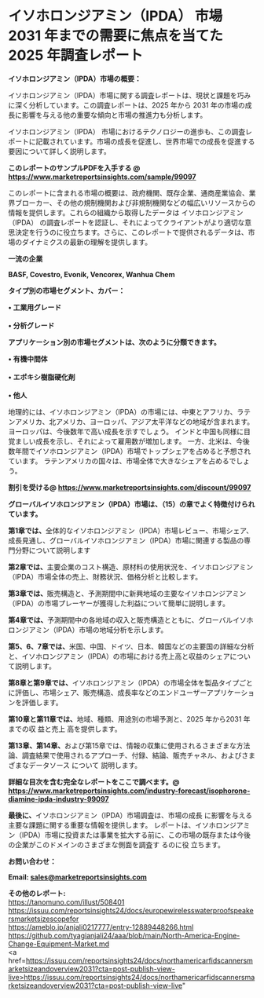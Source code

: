 # イソホロンジアミン（IPDA） 市場 2031 年までの需要に焦点を当てた 2025 年調査レポート

<strong><b>イソホロンジアミン（IPDA）市場の概要：</b></strong>

イソホロンジアミン（IPDA）市場に関する調査レポートは、現状と課題を巧みに深く分析しています。この調査レポートは、2025 年から 2031 年の市場の成長に影響を与える他の重要な傾向と市場の推進力も分析します。

イソホロンジアミン（IPDA） 市場におけるテクノロジーの進歩も、この調査レポートに記載されています。市場の成長を促進し、世界市場での成長を促進する要因について詳しく説明します。

<strong>このレポートのサンプルPDFを入手する @ <a href=https://www.marketreportsinsights.com/sample/99097>https://www.marketreportsinsights.com/sample/99097</a></strong>

このレポートに含まれる市場の概要は、政府機関、既存企業、通商産業協会、業界ブローカー、その他の規制機関および非規制機関などの幅広いリソースからの情報を提供します。これらの組織から取得したデータは イソホロンジアミン（IPDA） の調査レポートを認証し、それによってクライアントがより適切な意思決定を行うのに役立ちます。さらに、このレポートで提供されるデータは、市場のダイナミクスの最新の理解を提供します。

<strong>一流の企業</strong>

<strong><b>BASF, Covestro, Evonik, Vencorex, Wanhua Chem</b></strong>

<strong><b>タイプ別の市場セグメント、カバー：</b></strong>

<strong>• 工業用グレード<br><br>• 分析グレード</strong>

<strong><b>アプリケーション別の市場セグメントは、次のように分類できます。</b></strong>

<strong>• 有機中間体<br><br>• エポキシ樹脂硬化剤<br><br>• 他人</strong>

 地理的には、イソホロンジアミン（IPDA）の市場には、中東とアフリカ、ラテンアメリカ、北アメリカ、ヨーロッパ、アジア太平洋などの地域が含まれます。 ヨーロッパは、今後数年で高い成長を示すでしょう。 インドと中国も同様に目覚ましい成長を示し、それによって雇用数が増加します。 一方、北米は、今後数年間でイソホロンジアミン（IPDA）市場でトップシェアを占めると予想されています。 ラテンアメリカの国々は、市場全体で大きなシェアを占めるでしょう。

<strong>割引を受ける@ <a href=https://www.marketreportsinsights.com/discount/99097>https://www.marketreportsinsights.com/discount/99097</a></strong>

<strong><b>グローバルイソホロンジアミン（IPDA）市場は、（15）の章でよく特徴付けられています。</b></strong>

<strong><b>第</b></strong><strong><b>1章では、</b></strong>全体的なイソホロンジアミン（IPDA）市場レビュー、市場シェア、成長見通し、グローバルイソホロンジアミン（IPDA）市場に関連する製品の専門分野について説明します

<strong><b>第2章では、</b></strong>主要企業のコスト構造、原材料の使用状況を、イソホロンジアミン（IPDA）市場全体の売上、財務状況、価格分析と比較します。

<strong><b>第3章では、</b></strong>販売構造と、予測期間中に新興地域の主要なイソホロンジアミン（IPDA）の市場プレーヤーが獲得した利益について簡単に説明します。

<strong><b>第4章では、</b></strong>予測期間中の各地域の収入と販売構造とともに、グローバルイソホロンジアミン（IPDA）市場の地域分析を示します。

<strong><b>第5、6、7章では、</b></strong>米国、中国、ドイツ、日本、韓国などの主要国の詳細な分析と、イソホロンジアミン（IPDA）の市場における売上高と収益のシェアについて説明します。

<strong><b>第8章と第9章では、</b></strong>イソホロンジアミン（IPDA）の市場全体を製品タイプごとに評価し、市場シェア、販売構造、成長率などのエンドユーザーアプリケーションを評価します。

<strong><b>第10章と第11章では、</b></strong>地域、種類、用途別の市場予測と、2025 年から2031 年までの収 益と売上 高を提供します。

<strong><b>第13章、第14章、</b></strong>および第15章では、情報の収集に使用されるさまざまな方法論、調査結果で使用されるアプローチ、付録、結論、販売チャネル、およびさまざまなデータソース について 説明します。

<strong>詳細な目次を含む完全なレポートをここで調べます。@ <a href=https://www.marketreportsinsights.com/industry-forecast/isophorone-diamine-ipda-industry-99097>https://www.marketreportsinsights.com/industry-forecast/isophorone-diamine-ipda-industry-99097</a></strong>

<strong><b>最後に、</b></strong>イソホロンジアミン（IPDA）市場調査は、市場の成長 に影響を</a>与える主要な課題に関する重要な情報を提供します。 レポートは、イソホロンジアミン（IPDA）市場に投資または事業を拡大する前に、この市場の既存または今後の企業がこのドメインのさまざまな側面を調査す るのに役 立ちます。

<strong><b>お問い合わせ：</b></strong>

<strong>Email: </strong><a href=mailto:sales@marketreportsinsights.com><strong>sales@marketreportsinsights.com</strong></a>

<strong>その他のレポート:</strong>
<br>
<a href=https://tanomuno.com/illust/508401>https://tanomuno.com/illust/508401</a>
<br>
<a href=https://issuu.com/reportsinsights24/docs/europewirelesswaterproofspeakersmarketsizescopefor>https://issuu.com/reportsinsights24/docs/europewirelesswaterproofspeakersmarketsizescopefor</a>
<br>
<a href=https://ameblo.jp/anjali0217777/entry-12889448266.html>https://ameblo.jp/anjali0217777/entry-12889448266.html</a>
<br>
<a href=https://github.com/tyagianjali24/aaa/blob/main/North-America-Engine-Change-Equipment-Market.md>https://github.com/tyagianjali24/aaa/blob/main/North-America-Engine-Change-Equipment-Market.md</a>
<br>
<a href=https://issuu.com/reportsinsights24/docs/northamericarfidscannersmarketsizeandoverview2031?cta=post-publish-view-live>https://issuu.com/reportsinsights24/docs/northamericarfidscannersmarketsizeandoverview2031?cta=post-publish-view-live</a>"
